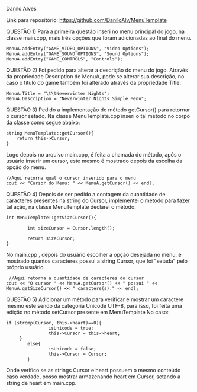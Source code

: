 Danilo Alves

Link para repositório: https://github.com/DaniloAlv/MenuTemplate

QUESTÃO 1)
Para a primeira questão inseri no menu principal do jogo, na classe main.cpp,
mais três opções que foram adicionadas ao final do menu.

    MenuA.addEntry("GAME_VIDEO_OPTIONS", "Video Options");
    MenuA.addEntry("GAME_SOUND_OPTIONS", "Sound Options");
    MenuA.addEntry("GAME_CONTROLS", "Controls"); 

QUESTÃO 2)
Foi pedido para alterar a descrição do menu do jogo.
Através da propriedade Description de MenuA, pode se alterar sua descrição, no caso o título
do game também foi alterado através da propriedade Title.

	MenuA.Title = "\t\tNeverwinter Nights";
	MenuA.Description = "Neverwinter Nights Simple Menu";

QUESTÃO 3)
Pedido a implementação do método getCursor() para retornar o cursor setado.
Na classe MenuTemplate.cpp inseri o tal método no corpo da classe como segue abaixo:

	string MenuTemplate::getCursor(){
		return this->Cursor;
	}
Logo depois no arquivo main.cpp, é feita a chamada do método, após o usuário inserir um cursor,
este mesmo é mostrado depois da escolha da opção do menu.

	//Aqui retorna qual o cursor inserido para o menu
    cout << "Cursor do Menu: " << MenuA.getCursor() << endl;

QUESTÃO 4)
Depois de ser pedido a contagem da quantidade de caracteres presentes na string do Cursor,
implementei o método para fazer tal ação, na classe MenuTemplate declarei o método:

	int MenuTemplate::getSizeCursor(){

    		int sizeCursor = Cursor.length();

    		return sizeCursor;
	}
No main.cpp , depois do usuário escolher a opção desejada no menu, é mostrado quantos
caracteres possui a string Cursor, que foi "setada" pelo próprio usuário

	 //Aqui retorna a quantidade de caracteres do cursor
    cout << "O cursor " << MenuA.getCursor() << " possui " << MenuA.getSizeCursor() << " caractere(s)." << endl;

QUESTÃO 5)
Adicionar um método para verificar e mostrar um caractere mesmo este sendo da categoria
Unicode UTF-8, para isso, foi feita uma edição no método setCursor presente em MenuTemplate
No caso:
	
	if (strcmp(Cursor, this->heart)==0){
            		isUnicode = true;
            	   	this->Cursor = this->heart;
       	 }
        	else{
            		isUnicode = false;
            		this->Cursor = Cursor;
        	}

Onde verifico se as strings Cursor e heart possuem o mesmo conteúdo caso verdade, posso mostrar
armazenando heart em Cursor, setando a string de heart em main.cpp.
